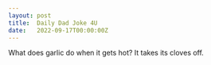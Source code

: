 ```yaml
---
layout: post
title:  Daily Dad Joke 4U
date:   2022-09-17T00:00:00Z
---
```

What does garlic do when it gets hot? It takes its cloves off.
